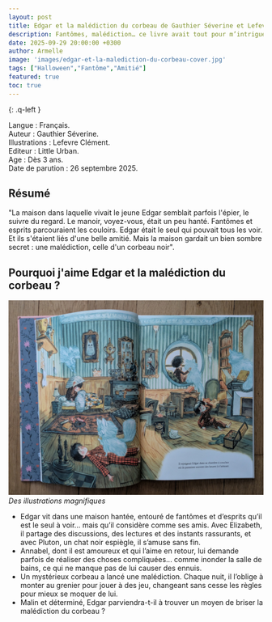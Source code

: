 ```yaml
---
layout: post
title: Edgar et la malédiction du corbeau de Gauthier Séverine et Lefevre Clément.
description: Fantômes, malédiction… ce livre avait tout pour m’intriguer, surtout à l’approche d’Halloween.
date: 2025-09-29 20:00:00 +0300
author: Armelle
image: 'images/edgar-et-la-malediction-du-corbeau-cover.jpg'
tags: ["Halloween","Fantôme","Amitié"]
featured: true
toc: true
---
```


{: .q-left }

Langue : Français.  
Auteur : Gauthier Séverine.  
Illustrations : Lefevre Clément.                     
Editeur : Little Urban.              
Age : Dès 3 ans.                            
Date de parution : 26 septembre 2025.       

## Résumé

"La maison dans laquelle vivait le jeune Edgar semblait parfois l'épier, le suivre du regard. Le manoir, voyez-vous, était un peu hanté. Fantômes et esprits parcouraient les couloirs. Edgar était le seul qui pouvait tous les voir. Et ils s'étaient liés d'une belle amitié. Mais la maison gardait un bien sombre secret : une malédiction, celle d'un corbeau noir".

## Pourquoi j'aime Edgar et la malédiction du corbeau ?

![Des illustrations magnifiques](images/edgar-et-la-malediction-du-corbeau-int.jpg)
*Des illustrations magnifiques*
- Edgar vit dans une maison hantée, entouré de fantômes et d’esprits qu’il est le seul à voir… mais qu’il considère comme ses amis. Avec Elizabeth, il partage des discussions, des lectures et des instants rassurants, et avec Pluton, un chat noir espiègle, il s’amuse sans fin.
- Annabel, dont il est amoureux et qui l’aime en retour, lui demande parfois de réaliser des choses compliquées... comme inonder la salle de bains, ce qui ne manque pas de lui causer des ennuis.
- Un mystérieux corbeau a lancé une malédiction. Chaque nuit, il l’oblige à monter au grenier pour jouer à des jeu, changeant sans cesse les règles pour mieux se moquer de lui.
- Malin et déterminé, Edgar parviendra-t-il à trouver un moyen de briser la malédiction du corbeau ?





